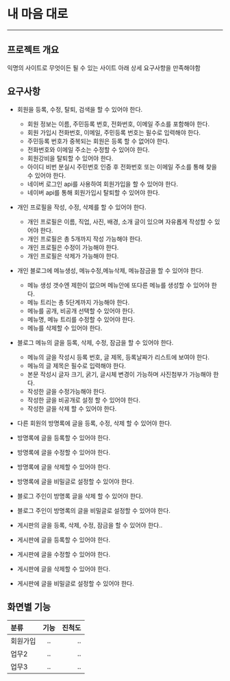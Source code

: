 # 내 마음 대로
--------------------

## 프로젝트 개요
익명의 사이트로 무엇이든 될 수 있는 사이트
아래 상세 요구사항을 만족해야함

## 요구사항
- 회원을 등록, 수정, 탈퇴, 검색을 할 수 있어야 한다.
  - 회원 정보는 이름, 주민등록 번호, 전화번호, 이메일 주소를 포함해야 한다.
  - 회원 가입시 전화번호, 이메일, 주민등록 번호는 필수로 입력해야 한다.
  - 주민등록 번호가 중복되는 회원은 등록 할 수 없어야 한다.
  - 전화번호와 이메일 주소는 수정할 수 있어야 한다.
  - 회원강비을 탈퇴할 수 있어야 한다.
  - 아이디 비번 분실시 주민번호 인증 후 전화번호 또는 이메일 주소를 통해 찾을 수 있어야 한다.
  - 네이버 로그인 api를 사용하여 회원가입을 할 수 있어야 한다.
  - 네이버 api를 통해 회원가입시 탈퇴할 수 있어야 한다.
  
- 개인 프로필을 작성, 수정, 삭제를 할 수 있어야 한다.
  - 개인 프로필은 이름, 직업, 사진, 배경, 소개 글이 있으며 자유롭게 작성할 수 있어야 한다.
  - 개인 프로필은 총 5개까지 작성 가능해야 한다.
  - 개인 프로필은 수정이 가능해야 한다.
  - 개인 프로필은 삭제가 가능해야 한다.
  
- 개인 블로그에 메뉴생성, 메뉴수정,메뉴삭제, 메뉴잠금을 할 수 있어야 한다.
  - 메뉴 생성 갯수엔 제한이 없으며 메뉴안에 또다른 메뉴를 생성할 수 있어야 한다.
  - 메뉴 트리는 총 5단계까지 가능해야 한다.
  - 메뉴를 공개, 비공개 선택할 수 있어야 한다.
  - 메뉴명, 메뉴 트리를 수정할 수 있어야 한다.
  - 메뉴를 삭제할 수 있어야 한다.
  
- 블로그 메뉴의 글을 등록, 삭제, 수정, 잠금을 할 수 있어야 한다.
  - 메뉴의 글을 작성시 등록 번호, 글 제목, 등록날짜가 리스트에 보여야 한다.
  - 메뉴의 글 제목은 필수로 입력해야 한다.
  - 본문 작성시 글자 크기, 굵기, 글시체 변경이 가능하며 사진첨부가 가능해야 한다.
  - 작성한 글을 수정가능해야 한다.
  - 작성한 글을 비공개로 설정 할 수 있어야 한다.
  - 작성한 글을 삭제 할 수 있어야 한다.
  
 - 다른 회원의 방명록에 글을 등록, 수정, 삭제 할 수 있어야 한다.
  - 방명록에 글을 등록할 수 있어야 한다.
  - 방명록에 글을 수정할 수 있어야 한다.
  - 방명록에 글을 삭제할 수 있어야 한다.
  - 방명록에 글을 비밀글로 설정할 수 있어야 한다.
  - 블로그 주인이 방명록 글을 삭제 할 수 있어야 한다.
  - 블로그 주인이 방명록의 글을 비밀글로 설정할 수 있어야 한다.
    
 - 게시판의 글을 등록, 삭제, 수정, 잠금을 할 수 있어야 한다..
  - 게시판에 글을 등록할 수 있어야 한다.
  - 게시판에 글을 수정할 수 있어야 한다.
  - 게시판에 글을 삭제할 수 있어야 한다.
  - 게시판에 글을 비밀글로 설정할 수 있어야 한다.
  


## 화면별 기능

| 분류  | 기능 | 진척도         |
| :------------ | :-----------: | -------------------: |
| 회원가입    | ..          | .. |
| 업무2    | ..      | ..           |
| 업무3     | ..  |..|
